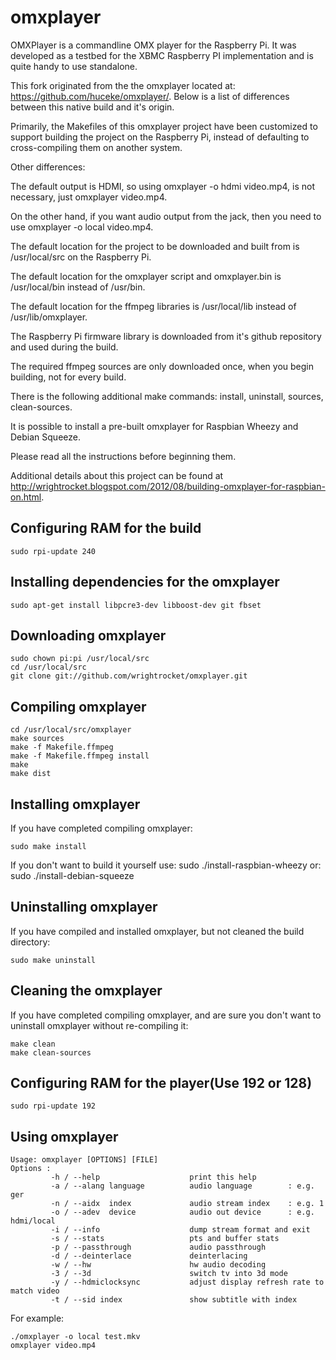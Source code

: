 omxplayer
=========

OMXPlayer is a commandline OMX player for the Raspberry Pi. It was developed as
a testbed for the XBMC Raspberry PI implementation and is quite handy to use
standalone. 

This fork originated from the the omxplayer located at: 
https://github.com/huceke/omxplayer/. Below is a list of differences between this native build and it's origin. 

Primarily, the Makefiles of this omxplayer project have been
customized to support building the project on the Raspberry Pi, 
instead of defaulting to cross-compiling them on another system.

Other differences:

The default output is HDMI, so using omxplayer -o hdmi video.mp4, is not necessary, just omxplayer video.mp4. 

On the other hand, if you want audio output from the jack, then you need to use omxplayer -o local video.mp4.

The default location for the project to be downloaded and built from is /usr/local/src on the Raspberry Pi.

The default location for the omxplayer script and omxplayer.bin is /usr/local/bin instead of /usr/bin.

The default location for the ffmpeg libraries is /usr/local/lib instead of /usr/lib/omxplayer.

The Raspberry Pi firmware library is downloaded from it's github repository and used during the build.

The required ffmpeg sources are only downloaded once, when you begin building, not for every build.

There is the following additional make commands: install, uninstall, sources, clean-sources.

It is possible to install a pre-built omxplayer for Raspbian Wheezy and Debian Squeeze.

Please read all the instructions before beginning them. 

Additional details about this project can be found at http://wrightrocket.blogspot.com/2012/08/building-omxplayer-for-raspbian-on.html.


Configuring RAM for the build
------------------------------------------------------
    sudo rpi-update 240

Installing dependencies for the omxplayer
------------------------------------------------------
    sudo apt-get install libpcre3-dev libboost-dev git fbset

Downloading omxplayer
----------------------------------
    sudo chown pi:pi /usr/local/src
    cd /usr/local/src
    git clone git://github.com/wrightrocket/omxplayer.git

Compiling omxplayer
--------------------------------
    cd /usr/local/src/omxplayer
    make sources
    make -f Makefile.ffmpeg
    make -f Makefile.ffmpeg install
    make
    make dist

Installing omxplayer
---------------------------------
If you have completed compiling omxplayer:

    sudo make install

If you don't want to build it yourself use:
    sudo ./install-raspbian-wheezy
or:
    sudo ./install-debian-squeeze

Uninstalling omxplayer
-----------------------------------
If you have compiled and installed omxplayer, but not cleaned the build directory:

    sudo make uninstall
    
Cleaning the omxplayer
-----------------------------------
If you have completed compiling omxplayer, and are sure you don't want to uninstall 
omxplayer without re-compiling it:
    
    make clean
    make clean-sources

Configuring RAM for the player(Use 192 or 128)
------------------------------------------------------
    sudo rpi-update 192
    
Using omxplayer
----------------------------

    Usage: omxplayer [OPTIONS] [FILE]
    Options :
             -h / --help                    print this help
             -a / --alang language          audio language        : e.g. ger
             -n / --aidx  index             audio stream index    : e.g. 1
             -o / --adev  device            audio out device      : e.g. hdmi/local
             -i / --info                    dump stream format and exit
             -s / --stats                   pts and buffer stats
             -p / --passthrough             audio passthrough
             -d / --deinterlace             deinterlacing
             -w / --hw                      hw audio decoding
             -3 / --3d                      switch tv into 3d mode
             -y / --hdmiclocksync           adjust display refresh rate to match video
             -t / --sid index               show subtitle with index

For example:

    ./omxplayer -o local test.mkv
    omxplayer video.mp4

